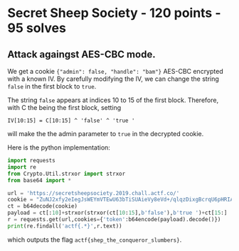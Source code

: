 # Secret Sheep Society - 120 points - 95 solves
## Attack againgst AES-CBC mode.

We get a cookie `{"admin": false, "handle": "bam"}` AES-CBC encrypted with a known IV. By carefully modifying the IV, we can change the string `false` in the first block to `true`.

The string `false` appears at indices 10 to 15 of the first block. Therefore, with C the being the first block, setting 
```
IV[10:15] = C[10:15] ^ 'false' ^ 'true '
```
will make the the admin parameter to `true` in the decrypted cookie.

Here is the python implementation:
```python
import requests
import re
from Crypto.Util.strxor import strxor
from base64 import *

url = 'https://secretsheepsociety.2019.chall.actf.co/'
cookie = "ZuNJ2xfy2eIegJsWEYmVTEwU63bTiSUAieVy8eVd+/qlqzDixgBcrqU6pHRIAsrY0C4/Uz1XTpreWMugeC8Fxw=="
ct = b64decode(cookie)
payload = ct[:10]+strxor(strxor(ct[10:15],b'false'),b'true ')+ct[15:]
r = requests.get(url,cookies={'token':b64encode(payload).decode()})
print(re.findall('actf{.*}',r.text))
```
which outputs the flag `actf{shep_the_conqueror_slumbers}`.
